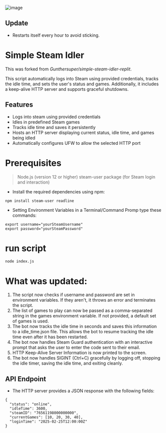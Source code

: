 ![image](https://github.com/user-attachments/assets/10816210-e723-4952-bf99-7b4035e12369)


## Update

- Restarts itself every hour to avoid sticking.


# Simple Steam Idler

This was forked from *Gunthersuper/simple-steam-idler-replit*.

This script automatically logs into Steam using provided credentials, tracks the idle time, and sets the user's status and games. Additionally, it includes a keep-alive HTTP server and supports graceful shutdowns.

## Features
- Logs into steam using provided credentials
- Idles in predefined Steam games
- Tracks idle time and saves it persistently
- Hosts an HTTP server displaying current status, idle time, and games being idled
- Automatically configures UFW to allow the selected HTTP port

# Prerequisites
> Node.js (version 12 or higher)
> steam-user package (for Steam login and interaction)

- Install the required dependencies using npm:

```
npm install steam-user readline
```

-  Setting Environment Variables in a Terminal/Command Promp type these commands:

```
export username="yourSteamUsername"
export password="yourSteamPassword"
```

# run script

```
node index.js
```


# What was updated:

1. The script now checks if username and password are set in environment variables. If they aren't, it throws an error and terminates the script.
2. The list of games to play can now be passed as a comma-separated string in the games environment variable. If not provided, a default set of games is used.
3. The bot now tracks the idle time in seconds and saves this information to a idle_time.json file. This allows the bot to resume tracking the idle time even after it has been restarted.
4. The bot now handles Steam Guard authentication with an interactive prompt that asks the user to enter the code sent to their email.
5. HTTP Keep-Alive Server Information is now printed to the screen.
6. The bot now handles SIGINT (Ctrl+C) gracefully by logging off, stopping the idle timer, saving the idle time, and exiting cleanly.

## API Endpoint
- The HTTP server provides a JSON response with the following fields:
```
{
  "status": "online",
  "idleTime": 3600,
  "steamID": "76561198000000000",
  "currentGames": [10, 20, 30, 40],
  "loginTime": "2025-02-25T12:00:00Z"
}
```
